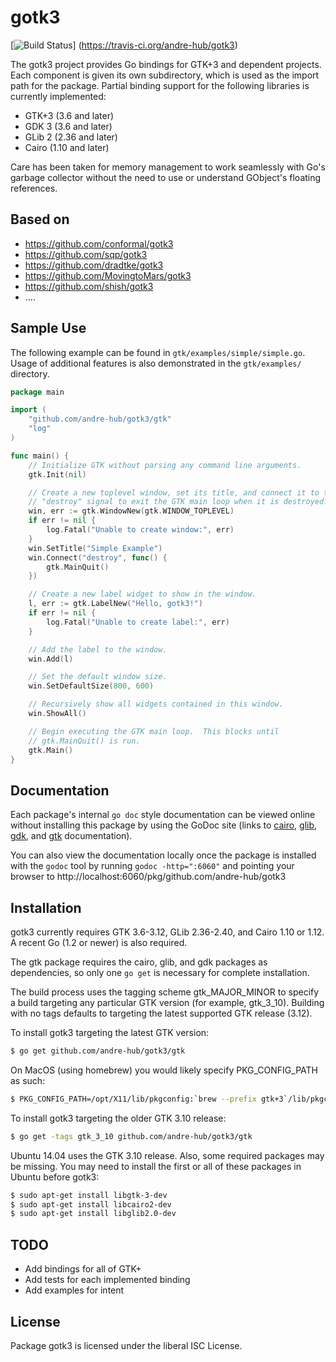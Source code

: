 gotk3
=====

[![Build Status](https://travis-ci.org/andre-hub/gotk3.png?branch=master)]
(https://travis-ci.org/andre-hub/gotk3)

The gotk3 project provides Go bindings for GTK+3 and dependent
projects.  Each component is given its own subdirectory, which is used
as the import path for the package.  Partial binding support for the
following libraries is currently implemented:

  - GTK+3 (3.6 and later)
  - GDK 3 (3.6 and later)
  - GLib 2 (2.36 and later)
  - Cairo (1.10 and later)

Care has been taken for memory management to work seamlessly with Go's
garbage collector without the need to use or understand GObject's
floating references.

## Based on
  - https://github.com/conformal/gotk3
  - https://github.com/sqp/gotk3
  - https://github.com/dradtke/gotk3
  - https://github.com/MovingtoMars/gotk3
  - https://github.com/shish/gotk3
  - ....

## Sample Use

The following example can be found in `gtk/examples/simple/simple.go`.
Usage of additional features is also demonstrated in the
`gtk/examples/` directory.

```Go
package main

import (
	"github.com/andre-hub/gotk3/gtk"
	"log"
)

func main() {
	// Initialize GTK without parsing any command line arguments.
	gtk.Init(nil)

	// Create a new toplevel window, set its title, and connect it to the
	// "destroy" signal to exit the GTK main loop when it is destroyed.
	win, err := gtk.WindowNew(gtk.WINDOW_TOPLEVEL)
	if err != nil {
		log.Fatal("Unable to create window:", err)
	}
	win.SetTitle("Simple Example")
	win.Connect("destroy", func() {
		gtk.MainQuit()
	})

	// Create a new label widget to show in the window.
	l, err := gtk.LabelNew("Hello, gotk3!")
	if err != nil {
		log.Fatal("Unable to create label:", err)
	}

	// Add the label to the window.
	win.Add(l)

	// Set the default window size.
	win.SetDefaultSize(800, 600)

	// Recursively show all widgets contained in this window.
	win.ShowAll()

	// Begin executing the GTK main loop.  This blocks until
	// gtk.MainQuit() is run. 
	gtk.Main()
}
```

## Documentation

Each package's internal `go doc` style documentation can be viewed
online without installing this package by using the GoDoc site (links
to [cairo](http://godoc.org/github.com/andre-hub/gotk3/cairo),
[glib](http://godoc.org/github.com/andre-hub/gotk3/glib),
[gdk](http://godoc.org/github.com/andre-hub/gotk3/gdk), and
[gtk](http://godoc.org/github.com/andre-hub/gotk3/gtk) documentation).

You can also view the documentation locally once the package is
installed with the `godoc` tool by running `godoc -http=":6060"` and
pointing your browser to
http://localhost:6060/pkg/github.com/andre-hub/gotk3

## Installation

gotk3 currently requires GTK 3.6-3.12, GLib 2.36-2.40, and
Cairo 1.10 or 1.12.  A recent Go (1.2 or newer) is also required.

The gtk package requires the cairo, glib, and gdk packages as
dependencies, so only one `go get` is necessary for complete
installation.

The build process uses the tagging scheme gtk_MAJOR_MINOR to specify a
build targeting any particular GTK version (for example, gtk_3_10).
Building with no tags defaults to targeting the latest supported GTK
release (3.12).

To install gotk3 targeting the latest GTK version:

```bash
$ go get github.com/andre-hub/gotk3/gtk
```

On MacOS (using homebrew) you would likely specify PKG_CONFIG_PATH as such:
```bash
$ PKG_CONFIG_PATH=/opt/X11/lib/pkgconfig:`brew --prefix gtk+3`/lib/pkgconfig go get -u -v github.com/andre-hub/gotk3/gdk
```

To install gotk3 targeting the older GTK 3.10 release:

```bash
$ go get -tags gtk_3_10 github.com/andre-hub/gotk3/gtk
```

Ubuntu 14.04 uses the GTK 3.10 release.  Also, some required packages may be
missing.  You may need to install the first or all of these packages in Ubuntu
before gotk3:

```bash
$ sudo apt-get install libgtk-3-dev
$ sudo apt-get install libcairo2-dev
$ sudo apt-get install libglib2.0-dev
```

## TODO
- Add bindings for all of GTK+
- Add tests for each implemented binding
- Add examples for intent

## License

Package gotk3 is licensed under the liberal ISC License.
